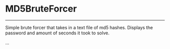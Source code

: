 # MD5BruteForcer
---
Simple brute forcer that takes in a text file of md5 hashes. Displays the password and amount of seconds it took to solve.

...
